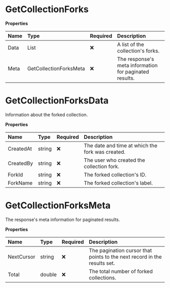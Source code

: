 # GetCollectionForks

**Properties**

| Name | Type                         | Required | Description                                            |
| :--- | :--------------------------- | :------- | :----------------------------------------------------- |
| Data | List<GetCollectionForksData> | ❌       | A list of the collection's forks.                      |
| Meta | GetCollectionForksMeta       | ❌       | The response's meta information for paginated results. |

# GetCollectionForksData

Information about the forked collection.

**Properties**

| Name      | Type   | Required | Description                                      |
| :-------- | :----- | :------- | :----------------------------------------------- |
| CreatedAt | string | ❌       | The date and time at which the fork was created. |
| CreatedBy | string | ❌       | The user who created the collection fork.        |
| ForkId    | string | ❌       | The forked collection's ID.                      |
| ForkName  | string | ❌       | The forked collection's label.                   |

# GetCollectionForksMeta

The response's meta information for paginated results.

**Properties**

| Name       | Type   | Required | Description                                                              |
| :--------- | :----- | :------- | :----------------------------------------------------------------------- |
| NextCursor | string | ❌       | The pagination cursor that points to the next record in the results set. |
| Total      | double | ❌       | The total number of forked collections.                                  |

<!-- This file was generated by liblab | https://liblab.com/ -->
